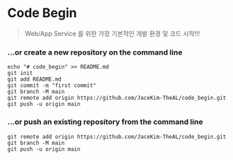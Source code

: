 # Code Begin
> Web/App Service 를 위한 가장 기본적인 개발 환경 및 코드 시작!!!


### …or create a new repository on the command line
```shell
echo "# code_begin" >> README.md
git init
git add README.md
git commit -m "first commit"
git branch -M main
git remote add origin https://github.com/JaceKim-TheAL/code_begin.git
git push -u origin main
```

### …or push an existing repository from the command line
```shell
git remote add origin https://github.com/JaceKim-TheAL/code_begin.git
git branch -M main
git push -u origin main
```
